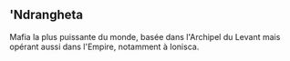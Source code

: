 ## 'Ndrangheta
Mafia la plus puissante du monde, basée dans l'Archipel du Levant mais opérant aussi dans l'Empire, notamment à Ionisca.
